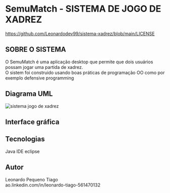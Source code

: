 # SemuMatch - SISTEMA DE JOGO DE XADREZ
https://github.com/Leonardodev99/sistema-xadrez/blob/main/LICENSE

## SOBRE O SISTEMA
O SemuMatch é uma aplicação desktop que permite que dois usuários possam jogar uma partida de xadrez.<br> O sistem foi construido usando boas práticas de programação OO como por exemplo defensive programming 
## Diagrama UML
![sistema jogo de xadrez](https://github.com/Leonardodev99/sistema-xadrez/assets/148824065/2d97337c-a10c-48cc-9f21-9743951c5346)
## Interface gráfica
## Tecnologias
Java
IDE eclipse

## Autor
Leonardo Pequeno Tiago<br>
ao.linkedin.com/in/leonardo-tiago-561470132
